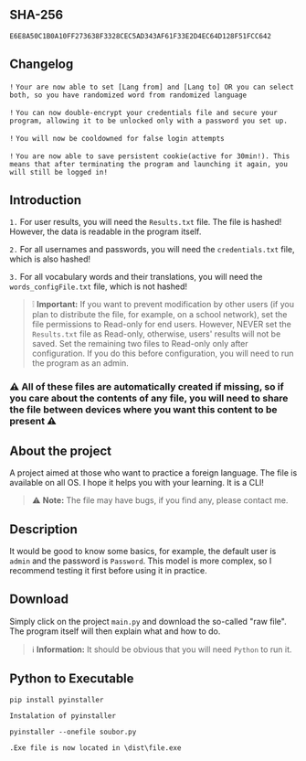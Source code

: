 

## SHA-256
```SHA-256
E6E8A50C1B0A10FF273638F3328CEC5AD343AF61F33E2D4EC64D128F51FCC642
```
## Changelog

`!` `Your are now able to set [Lang from] and [Lang to] OR you can select both, so you have randomized word from randomized language`

`!` `You can now double-encrypt your credentials file and secure your program, allowing it to be unlocked only with a password you set up.`

`!` `You will now be cooldowned for false login attempts`

`!` `You are now able to save persistent cookie(active for 30min!). This means that after terminating the program and launching it again, you will still be logged in!`

## Introduction
`1.`
For user results, you will need the `Results.txt` file. The file is hashed! However, the data is readable in the program itself.

`2.`
For all usernames and passwords, you will need the `credentials.txt` file, which is also hashed!

`3.`
For all vocabulary words and their translations, you will need the `words_configFile.txt` file, which is not hashed!
> ❕ **Important:**
> If you want to prevent modification by other users (if you plan to distribute the file, for example, on a school network), set the file permissions to Read-only for end users. However, NEVER set the `Results.txt` file as Read-only, otherwise, users' results will not be saved. Set the remaining two files to Read-only only after configuration. If you do this before configuration, you will need to run the program as an admin.

### ⚠️ All of these files are automatically created if missing, so if you care about the contents of any file, you will need to share the file between devices where you want this content to be present ⚠️

## About the project

A project aimed at those who want to practice a foreign language. The file is available on all OS. I hope it helps you with your learning. It is a CLI!
> ⚠️ **Note:**
> The file may have bugs, if you find any, please contact me.

## Description

It would be good to know some basics, for example, the default user is `admin` and the password is `Password`. This model is more complex, so I recommend testing it first before using it in practice.

## Download
Simply click on the project `main.py` and download the so-called "raw file". The program itself will then explain what and how to do.

> ℹ️ **Information:**
> It should be obvious that you will need `Python` to run it.

## Python to Executable

```
pip install pyinstaller
```
`Instalation of pyinstaller`
```
pyinstaller --onefile soubor.py
```
`.Exe file is now located in \dist\file.exe`

